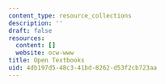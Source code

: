 ```yaml
---
content_type: resource_collections
description: ''
draft: false
resources:
  content: []
  website: ocw-www
title: Open Textbooks
uid: 4db197d5-48c3-41bd-8262-d53f2cb723aa
---
```


